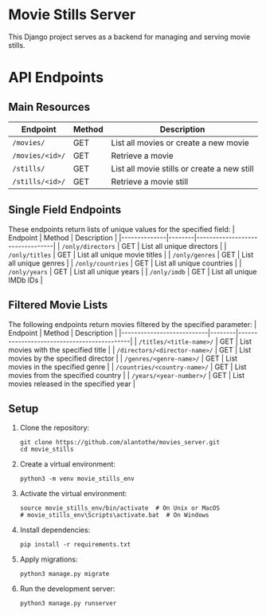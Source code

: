 # Movie Stills Server

This Django project serves as a backend for managing and serving movie stills.

# API Endpoints

## Main Resources
| Endpoint          | Method        | Description                                      |
|-------------------|---------------|--------------------------------------------------|
| `/movies/`        | GET           | List all movies or create a new movie            |
| `/movies/<id>/`   | GET           | Retrieve a movie         |
| `/stills/`        | GET           | List all movie stills or create a new still      |
| `/stills/<id>/`   | GET           | Retrieve a movie still   |


## Single Field Endpoints
These endpoints return lists of unique values for the specified field:
| Endpoint | Method | Description |
|--------------|--------|---------------------------------|
| `/only/directors` | GET | List all unique directors |
| `/only/titles` | GET | List all unique movie titles |
| `/only/genres` | GET | List all unique genres |
| `/only/countries` | GET | List all unique countries |
| `/only/years` | GET | List all unique years |
| `/only/imdb` | GET | List all unique IMDb IDs |

## Filtered Movie Lists
The following endpoints return movies filtered by the specified parameter:
| Endpoint | Method | Description |
|---------------------------|--------|--------------------------------------------|
| `/titles/<title-name>/` | GET | List movies with the specified title |
| `/directors/<director-name>/` | GET | List movies by the specified director |
| `/genres/<genre-name>/` | GET | List movies in the specified genre |
| `/countries/<country-name>/` | GET | List movies from the specified country |
| `/years/<year-number>/` | GET | List movies released in the specified year |

## Setup

1. Clone the repository:
   ```
   git clone https://github.com/alantothe/movies_server.git
   cd movie_stills
   ```

2. Create a virtual environment:
   ```
   python3 -m venv movie_stills_env
   ```

3. Activate the virtual environment:
   ```
   source movie_stills_env/bin/activate  # On Unix or MacOS
   # movie_stills_env\Scripts\activate.bat  # On Windows
   ```

4. Install dependencies:
   ```
   pip install -r requirements.txt
   ```

5. Apply migrations:
   ```
   python3 manage.py migrate
   ```

6. Run the development server:
   ```
   python3 manage.py runserver
   ```
